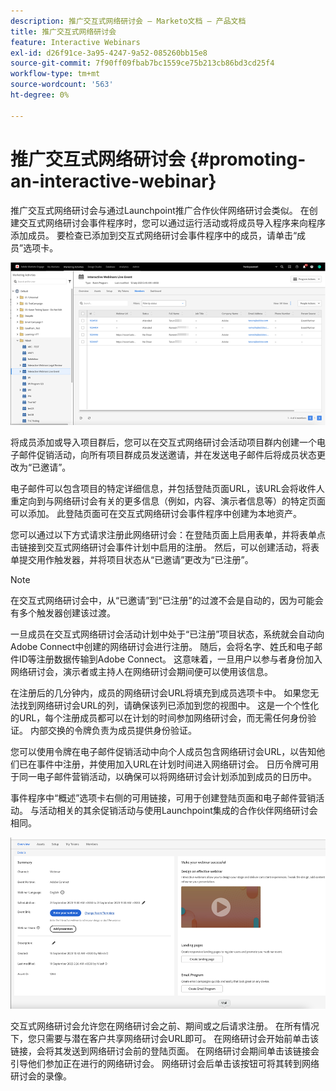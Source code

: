 ```yaml
---
description: 推广交互式网络研讨会 — Marketo文档 — 产品文档
title: 推广交互式网络研讨会
feature: Interactive Webinars
exl-id: d26f91ce-3a95-4247-9a52-085260bb15e8
source-git-commit: 7f90ff09fbab7bc1559ce75b213cb86bd3cd25f4
workflow-type: tm+mt
source-wordcount: '563'
ht-degree: 0%

---
```


# 推广交互式网络研讨会 {#promoting-an-interactive-webinar}

推广交互式网络研讨会与通过Launchpoint推广合作伙伴网络研讨会类似。 在创建交互式网络研讨会事件程序时，您可以通过运行活动或将成员导入程序来向程序添加成员。 要检查已添加到交互式网络研讨会事件程序中的成员，请单击“成员”选项卡。

![](assets/promoting-an-interactive-webinar-1.png)

将成员添加或导入项目群后，您可以在交互式网络研讨会活动项目群内创建一个电子邮件促销活动，向所有项目群成员发送邀请，并在发送电子邮件后将成员状态更改为“已邀请”。

电子邮件可以包含项目的特定详细信息，并包括登陆页面URL，该URL会将收件人重定向到与网络研讨会有关的更多信息（例如，内容、演示者信息等）的特定页面 可以添加。 此登陆页面可在交互式网络研讨会事件程序中创建为本地资产。

您可以通过以下方式请求注册此网络研讨会：在登陆页面上启用表单，并将表单点击链接到交互式网络研讨会事件计划中启用的注册。 然后，可以创建活动，将表单提交用作触发器，并将项目状态从“已邀请”更改为“已注册”。

>[!NOTE]
>
>在交互式网络研讨会中，从“已邀请”到“已注册”的过渡不会是自动的，因为可能会有多个触发器创建该过渡。

一旦成员在交互式网络研讨会活动计划中处于“已注册”项目状态，系统就会自动向Adobe Connect中创建的网络研讨会进行注册。 随后，会将名字、姓氏和电子邮件ID等注册数据传输到Adobe Connect。 这意味着，一旦用户以参与者身份加入网络研讨会，演示者或主持人在网络研讨会期间便可以使用该信息。

在注册后的几分钟内，成员的网络研讨会URL将填充到成员选项卡中。 如果您无法找到网络研讨会URL的列，请确保该列已添加到您的视图中。 这是一个个性化的URL，每个注册成员都可以在计划的时间参加网络研讨会，而无需任何身份验证。 内部交换的令牌负责为成员提供身份验证。

您可以使用令牌在电子邮件促销活动中向个人成员包含网络研讨会URL，以告知他们已在事件中注册，并使用加入URL在计划时间进入网络研讨会。 日历令牌可用于同一电子邮件营销活动，以确保可以将网络研讨会计划添加到成员的日历中。

事件程序中“概述”选项卡右侧的可用链接，可用于创建登陆页面和电子邮件营销活动。 与活动相关的其余促销活动与使用Launchpoint集成的合作伙伴网络研讨会相同。

![](assets/promoting-an-interactive-webinar-2.png)

交互式网络研讨会允许您在网络研讨会之前、期间或之后请求注册。 在所有情况下，您只需要与潜在客户共享网络研讨会URL即可。 在网络研讨会开始前单击该链接，会将其发送到网络研讨会前的登陆页面。 在网络研讨会期间单击该链接会引导他们参加正在进行的网络研讨会。 网络研讨会后单击该按钮可将其转到网络研讨会的录像。
